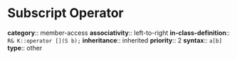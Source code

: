 # Subscript Operator

**category**:: member-access
**associativity**:: left-to-right
**in-class-definition**:: `R& K::operator [](S b);`
**inheritance**:: inherited
**priority**:: 2
**syntax**:: `a[b]`
**type**:: other
